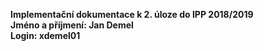 __Implementační dokumentace k 2. úloze do IPP 2018/2019__  
__Jméno a příjmení: Jan Demel__  
__Login: xdemel01__  
